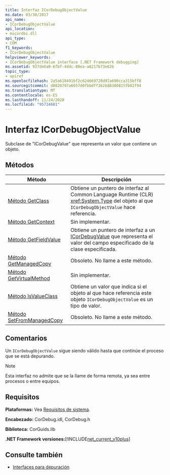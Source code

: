 ```yaml
---
title: Interfaz ICorDebugObjectValue
ms.date: 03/30/2017
api_name:
- ICorDebugObjectValue
api_location:
- mscordbi.dll
api_type:
- COM
f1_keywords:
- ICorDebugObjectValue
helpviewer_keywords:
- ICorDebugObjectValue interface [.NET Framework debugging]
ms.assetid: 937de6a0-6fbf-4ddc-80ea-a6217b73e62b
topic_type:
- apiref
ms.openlocfilehash: 2a5a618491bf2c624669728d97a690cca315bff8
ms.sourcegitcommit: d8020797a6657d0fbbdff362b80300815f682f94
ms.translationtype: MT
ms.contentlocale: es-ES
ms.lasthandoff: 11/24/2020
ms.locfileid: "95724681"
---
```

# <a name="icordebugobjectvalue-interface"></a>Interfaz ICorDebugObjectValue

Subclase de "ICorDebugValue" que representa un valor que contiene un objeto.  
  
## <a name="methods"></a>Métodos  
  
|Método|Descripción|  
|------------|-----------------|  
|[Método GetClass](icordebugobjectvalue-getclass-method.md)|Obtiene un puntero de interfaz al Common Language Runtime (CLR) <xref:System.Type> del objeto al que `ICorDebugObjectValue` hace referencia.|  
|[Método GetContext](icordebugobjectvalue-getcontext-method.md)|Sin implementar.|  
|[Método GetFieldValue](icordebugobjectvalue-getfieldvalue-method.md)|Obtiene un puntero de interfaz a un [ICorDebugValue](icordebugvalue-interface.md) que representa el valor del campo especificado de la clase especificada.|  
|[Método GetManagedCopy](icordebugobjectvalue-getmanagedcopy-method.md)|Obsoleto. No llame a este método.|  
|[Método GetVirtualMethod](icordebugobjectvalue-getvirtualmethod-method.md)|Sin implementar.|  
|[Método IsValueClass](icordebugobjectvalue-isvalueclass-method.md)|Obtiene un valor que indica si el objeto al que hace referencia este objeto `ICorDebugObjectValue` es un tipo de valor.|  
|[Método SetFromManagedCopy](icordebugobjectvalue-setfrommanagedcopy-method.md)|Obsoleto. No llame a este método.|  
  
## <a name="remarks"></a>Comentarios  

 Un `ICorDebugObjectValue` sigue siendo válido hasta que continúe el proceso que se está depurando.  
  
> [!NOTE]
> Esta interfaz no admite que se la llame de forma remota, ya sea entre procesos o entre equipos.  
  
## <a name="requirements"></a>Requisitos  

 **Plataformas:** Vea [Requisitos de sistema](../../get-started/system-requirements.md).  
  
 **Encabezado:** CorDebug.idl, CorDebug.h  
  
 **Biblioteca:** CorGuids.lib  
  
 **.NET Framework versiones:**[!INCLUDE[net_current_v10plus](../../../../includes/net-current-v10plus-md.md)]  
  
## <a name="see-also"></a>Consulte también

- [Interfaces para depuración](debugging-interfaces.md)
